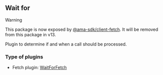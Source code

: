 ## Wait for

> [!WARNING]
> This package is now exposed by [@ama-sdk/client-fetch](https://npmjs.com/package/@ama-sdk/client-fetch). It will be removed from this package in v13.

Plugin to determine if and when a call should be processed.

### Type of plugins

- Fetch plugin: [WaitForFetch](./wait-for.fetch.ts)

